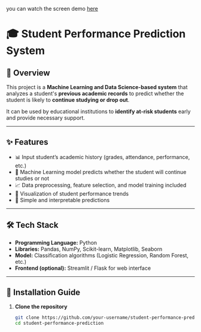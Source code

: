 you can watch the screen demo [here](https://drive.google.com/file/d/1MKKhIfwwG3HC0WB6Wg98Oy3dXuf5a-pC/view?usp=sharing)

# 🎓 Student Performance Prediction System  

## 📌 Overview  
This project is a **Machine Learning and Data Science-based system** that analyzes a student's **previous academic records** to predict whether the student is likely to **continue studying or drop out**.  

It can be used by educational institutions to **identify at-risk students** early and provide necessary support.  

---

## ✨ Features  
- 📊 Input student’s academic history (grades, attendance, performance, etc.)  
- 🤖 Machine Learning model predicts whether the student will continue studies or not  
- 📈 Data preprocessing, feature selection, and model training included  
- 🔎 Visualization of student performance trends  
- 📝 Simple and interpretable predictions  

---

## 🛠️ Tech Stack  
- **Programming Language:** Python  
- **Libraries:** Pandas, NumPy, Scikit-learn, Matplotlib, Seaborn  
- **Model:** Classification algorithms (Logistic Regression, Random Forest, etc.)  
- **Frontend (optional):** Streamlit / Flask for web interface  

---

## 🚀 Installation Guide  

1. **Clone the repository**  
   ```bash
   git clone https://github.com/your-username/student-performance-prediction.git
   cd student-performance-prediction

